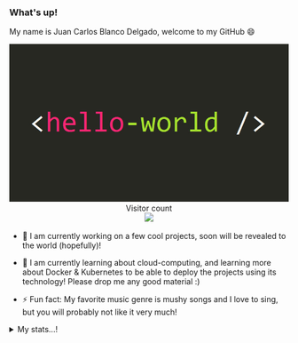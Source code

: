 ### What's up!

My name is Juan Carlos Blanco Delgado, welcome to my GitHub 😄

<p align="center"> 
  <img src="https://raw.githubusercontent.com/juancarlosjr97/juancarlosjr97/master/assets/hello_world.jpg" alt="Hello world">
  <br>
  Visitor count
  <br>
  <img src="https://profile-counter.glitch.me/juancarlosjr97/count.svg" />
</p>

- 🔭  I am currently working on a few cool projects, soon will be revealed to the world (hopefully)!

- 🌱  I am currently learning about cloud-computing, and learning more about Docker & Kubernetes to be able to deploy the projects using its technology! Please drop me any good material :) 

- ⚡ Fun fact: My favorite music genre is mushy songs and I love to sing, but you will probably not like it very much! 

<details>
  <summary>My stats...!</summary>
  <br>
  
  <a href="https://github.com/juancarlosjr97/github-readme-stats">
  
  ![JuanCarlosJr97's github stats](https://github-readme-stats.vercel.app/api?username=juancarlosjr97&show_icons=true&theme=radical&count_private=true&include_all_commits=true)

  ![Top Langs](https://github-readme-stats.vercel.app/api/top-langs/?username=juancarlosjr97&theme=radical)
  </a>

</details>
